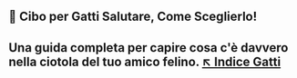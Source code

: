 





<main class="layout-wrapper">

<!-- 📝 INTRODUZIONE -->
<section class="intro">
  <h1 class="main-title-centered">🍴 Cibo per Gatti Salutare, Come Sceglierlo!</h1>
  <h2 class="small-title">
    Una guida completa per capire cosa c'è davvero nella ciotola del tuo amico felino.
    <a href="/index-tutto-gatti/" class="btn-indice" aria-label="Vai all’indice gatti">↖️ Indice Gatti</a>
  </h2>
</section>
